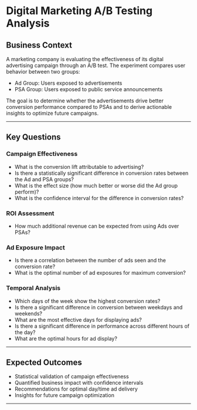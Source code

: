 # Digital Marketing A/B Testing Analysis

## Business Context

A marketing company is evaluating the effectiveness of its digital advertising campaign through an A/B test. The experiment compares user behavior between two groups:
- Ad Group: Users exposed to advertisements
- PSA Group: Users exposed to public service announcements

The goal is to determine whether the advertisements drive better conversion performance compared to PSAs and to derive actionable insights to optimize future campaigns.

---

## Key Questions

### Campaign Effectiveness
- What is the conversion lift attributable to advertising?
- Is there a statistically significant difference in conversion rates between the Ad and PSA groups?
- What is the effect size (how much better or worse did the Ad group perform)?
- What is the confidence interval for the difference in conversion rates?

### ROI Assessment
- How much additional revenue can be expected from using Ads over PSAs?

### Ad Exposure Impact
- Is there a correlation between the number of ads seen and the conversion rate?
- What is the optimal number of ad exposures for maximum conversion?

### Temporal Analysis
- Which days of the week show the highest conversion rates?
- Is there a significant difference in conversion between weekdays and weekends?
- What are the most effective days for displaying ads?
- Is there a significant difference in performance across different hours of the day?
- What are the optimal hours for ad display?

---

## Expected Outcomes
- Statistical validation of campaign effectiveness
- Quantified business impact with confidence intervals
- Recommendations for optimal day/time ad delivery
- Insights for future campaign optimization

---


